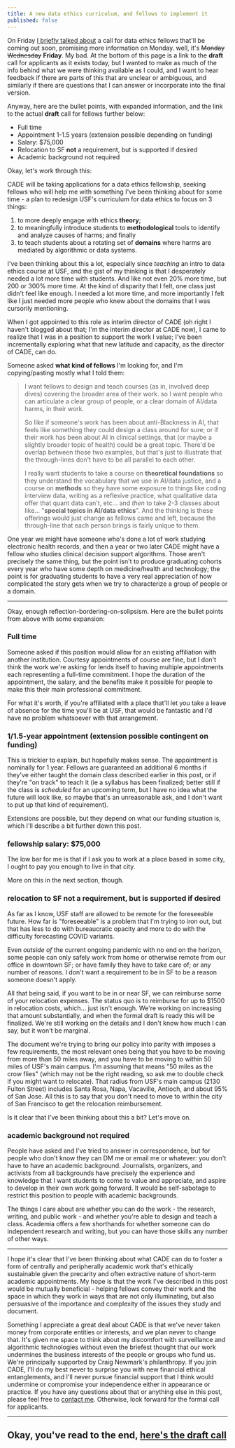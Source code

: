 ```yaml
---
title: A new data ethics curriculum, and fellows to implement it
published: false
---
```


On Friday [I briefly talked about][tweet] a call for data ethics fellows that'll be coming out soon, promising more information on Monday. well, it's ~~Monday~~ ~~Wednesday~~ **Friday**. My bad. At the bottom of this page is a link to the **draft** call for applicants as it exists today, but I wanted to make as much of the info behind what we were thinking available as I could, and I want to hear feedback if there are parts of this that are unclear or ambiguous, and similarly if there are questions that I can answer or incorporate into the final version.

Anyway, here are the bullet points, with expanded information, and the link to the actual **draft** call for fellows further below:

- Full time
- Appointment 1-1.5 years (extension possible depending on funding)
- Salary: $75,000
- Relocation to SF **not** a requirement, but is supported if desired
- Academic background not required

Okay, let's work through this:

CADE will be taking applications for a data ethics fellowship, seeking fellows who will help me with something I've been thinking about for some time - a plan to redesign USF's curriculum for data ethics to focus on 3 things:

1. to more deeply engage with ethics **theory**;
2. to meaningfully introduce students to **methodological** tools to identify and analyze causes of harms; and finally
3. to teach students about a rotating set of **domains** where harms are mediated by algorithmic or data systems.

I've been thinking about this a lot, especially since *teaching* an intro to data ethics course at USF, and the gist of my thinking is that I desperately needed a lot more time with students. And like not even 20% more time, but 200 or 300% more time. At the kind of disparity that I felt, one class just didn't feel like enough. I needed a lot more time, and more importantly I felt like I just needed more people who knew about the domains that I was cursorily mentioning.

When I got appointed to this role as interim director of CADE (oh right I haven't blogged about that; I'm the interim director at CADE now), I came to realize that I was in a position to support the work I value; I've been incrementally exploring what that new latitude and capacity, as the director of CADE, can do.

Someone asked **what kind of fellows** I'm looking for, and I'm copying/pasting mostly what I told them:

> I want fellows to design and teach courses (as in, involved deep dives) covering the broader area of their work. so I want people who can articulate a clear group of people, or a clear domain of AI/data harms, in their work.
> 
> So like if someone's work has been about anti-Blackness in AI, that feels like something they could design a class around for sure; or if their work has been about AI in clinical settings, that (or maybe a slightly broader topic of health) could be a great topic. There'd be overlap between those two examples, but that's just to illustrate that the through-lines don't have to be all parallel to each other.
> 
> I really want students to take a course on **theoretical foundations** so they understand the vocabulary that we use in AI/data justice, and a course on **methods** so they have some exposure to things like coding interview data, writing as a reflexive practice, what qualitative data offer that quant data can't, etc... and *then* to take 2-3 classes about like... "**special topics in AI/data ethics**". And the thinking is these offerings would just change as fellows came and left, because the through-line that each person brings is fairly unique to them.

One year we might have someone who's done a lot of work studying electronic health records, and then a year or two later CADE might have a fellow who studies clinical decision support algorithms. Those aren't precisely the same thing, but the point isn't to produce graduating cohorts every year who have some depth on medicine/health and technology; the point is for graduating students to have a very real appreciation of how complicated the story gets when we try to characterize a group of people or a domain.

---

Okay, enough reflection-bordering-on-solipsism. Here are the bullet points from above with some expansion:

### Full time
Someone asked if this position would allow for an existing affiliation with another institution. Courtesy appointments of course are fine, but I don't think the work we're asking for lends itself to having multiple appointments each representing a full-time commitment. I hope the duration of the appointment, the salary, and the benefits make it possible for people to make this their main professional commitment.

For what it's worth, if you're affiliated with a place that'll let you take a leave of absence for the time you'll be at USF, that would be fantastic and I'd have no problem whatsoever with that arrangement.

### 1/1.5-year appointment (extension possible contingent on funding)
This is trickier to explain, but hopefully makes sense. The appointment is nominally for 1 year. Fellows are guaranteed an additional 6 months if they've either taught the domain class described earlier in this post, or if they're "on track" to teach it (ie a syllabus has been finalized; better still if the class is *scheduled* for an upcoming term, but I have no idea what the future will look like, so maybe that's an unreasonable ask, and I don't want to put up that kind of requirement).

Extensions are possible, but they depend on what our funding situation is, which I'll describe a bit further down this post.

### fellowship salary: $75,000
The low bar for me is that if I ask you to work at a place based in some city, I ought to pay you enough to live in that city.

More on this in the next section, though.

### relocation to SF **not** a requirement, but is supported if desired
As far as I know, USF staff are allowed to be remote for the foreseeable future. How far is "foreseeable" is a problem that I'm trying to iron out, but that has less to do with bureaucratic opacity and more to do with the difficulty forecasting COVID variants.

Even *outside of* the current ongoing pandemic with no end on the horizon, some people can only safely work from home or otherwise remote from our office in downtown SF; or have family they have to take care of; or any number of reasons. I don't want a requirement to be in SF to be a reason someone doesn't apply.

All that being said, if you want to be in or near SF, we can reimburse some of your relocation expenses. The status quo is to reimburse for up to $1500 in relocation costs, which... just isn't enough. We're working on increasing that amount substantially, and when the formal draft is ready this will be finalized. We're still working on the details and I don't know how much I can say, but it won't be marginal.

The document we're trying to bring our policy into parity with imposes a few requirements, the most relevant ones being that you have to be moving from more than 50 miles away, and you have to be moving to within 50 miles of USF's main campus. I'm assuming that means "50 miles as the crow flies" (which may not be the right reading, so ask me to double check if you might want to relocate). That radius from USF's main campus (2130 Fulton Street) includes Santa Rosa, Napa, Vacaville, Antioch, and about 95% of San Jose. All this is to say that you don't need to move to within the city of San Francisco to get the relocation reimbursement.

Is it clear that I've been thinking about this a bit? Let's move on.

### academic background not required
People have asked and I've tried to answer in correspondence, but for people who don't know they can DM me or email me or whatever: you don't have to have an academic background. Journalists, organizers, and activists from all backgrounds have precisely the experience and knowledge that I want students to come to value and appreciate, and aspire to develop in their own work going forward. It would be self-sabotage to restrict this position to people with academic backgrounds.

The things I care about are whether you can do the work - the research, writing, and public work - and whether you're able to design and teach a class. Academia offers a few shorthands for whether someone can do independent research and writing, but you can have those skills any number of other ways.

---

I hope it's clear that I've been thinking about what CADE can do to foster a form of centrally and peripherally academic work that's ethically sustainable given the precarity and often extractive nature of short-term academic appointments. My hope is that the work I've described in this post would be mutually beneficial - helping fellows convey their work and the space in which they work in ways that are not only illuminating, but also persuasive of the importance and complexity of the issues they study and document.

Something I appreciate a great deal about CADE is that we've never taken money from corporate entities or interests, and we plan never to change that. It's given me space to think about my discomfort with surveillance and algorithmic technologies without even the briefest thought that our work undermines the business interests of the people or groups who fund us. We're principally supported by Craig Newmark's philanthropy. If you join CADE, I'll do my best never to surprise you with new financial ethical entanglements, and I'll never pursue financial support that I think would undermine or compromise your independence either in appearance or practice. If you have any questions about that or anything else in this post, please feel free to [contact me][contact]. Otherwise, look forward for the formal call for applicants.

---

## Okay, you've read to the end, [here's the draft call][draft_call]

[contact]: /contact
[tweet]: https://twitter.com/_alialkhatib/status/1436542364584005634?s=20
[draft_call]: /cade/draft_call

